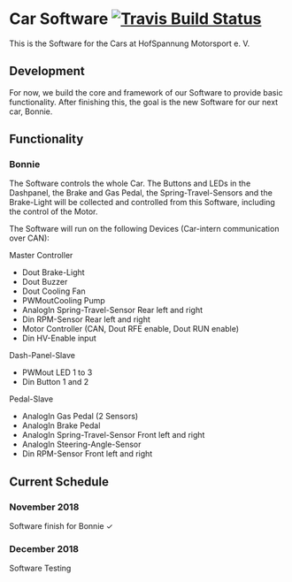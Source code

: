 # Car Software  [![Travis Build Status](https://travis-ci.org/HofSpannungMotorsport/CarSoftware.svg?branch=master)](https://travis-ci.org/HofSpannungMotorsport/CarSoftware)
This is the Software for the Cars at HofSpannung Motorsport e. V.

## Development
For now, we build the core and framework of our Software to provide basic functionality. After finishing this, the goal is the new Software for our next car, Bonnie.

## Functionality
### Bonnie
The Software controls the whole Car. The Buttons and LEDs in the Dashpanel, the Brake and Gas Pedal, the Spring-Travel-Sensors and the Brake-Light will be collected and controlled from this Software, including the control of the Motor.

The Software will run on the following Devices (Car-intern communication over CAN):

Master Controller
- Dout Brake-Light
- Dout Buzzer
- Dout Cooling Fan
- PWMoutCooling Pump
- AnalogIn Spring-Travel-Sensor Rear left and right
- Din RPM-Sensor Rear left and right
- Motor Controller (CAN, Dout RFE enable, Dout RUN enable)
- Din HV-Enable input

Dash-Panel-Slave
- PWMout LED 1 to 3
- Din Button 1 and 2

Pedal-Slave
- AnalogIn Gas Pedal (2 Sensors)
- AnalogIn Brake Pedal
- AnalogIn Spring-Travel-Sensor Front left and right
- AnalogIn Steering-Angle-Sensor
- Din RPM-Sensor Front left and right

## Current Schedule
### November 2018
Software finish for Bonnie ✓

### December 2018
Software Testing
